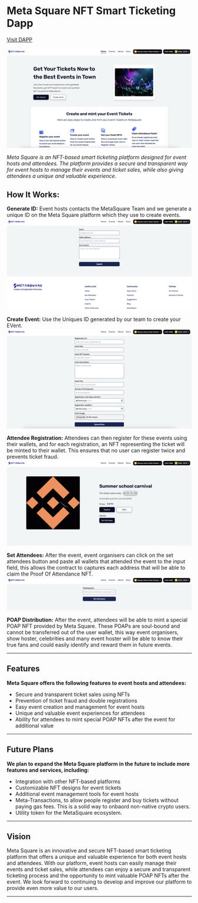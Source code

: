 # Meta Square NFT Smart Ticketing Dapp

[Visit DAPP](https://meta-square.vercel.app/)

![MetaSquare](hp.png)

_Meta Square is an NFT-based smart ticketing platform designed for event hosts and attendees. The platform provides a secure and transparent way for event hosts to manage their events and ticket sales, while also giving attendees a unique and valuable experience._

## How It Works:

**Generate ID:** Event hosts contacts the MetaSquare Team and we generate a unique ID on the Meta Square platform which they use to create events.
![MetaSquare](id.png)

**Create Event:** Use the Uniques ID generated by our team to create your EVent.
![MetaSquare](cr.png)

**Attendee Registration:** Attendees can then register for these events using their wallets, and for each registration, an NFT representing the ticket will be minted to their wallet. This ensures that no user can register twice and prevents ticket fraud.
![MetaSquare](rr.png)

**Set Attendees:** After the event, event organisers can click on the set attendees button and paste all wallets that attended the event  to the input field, this allows the contract to captures each address that will be able to claim the Proof Of Attendance NFT.
![MetaSquare](set.png)

**POAP Distribution:** After the event, attendees will be able to mint a special POAP NFT provided by Meta Square. These POAPs are soul-bound and cannot be transferred out of the user wallet, this way event organisers, show hoster, celebrities and many event hoster will be able to know their true fans and could easily identify and reward them in future events.

---

## Features

**Meta Square offers the following features to event hosts and attendees:**

- Secure and transparent ticket sales using NFTs
- Prevention of ticket fraud and double registrations
- Easy event creation and management for event hosts
- Unique and valuable event experiences for attendees
- Ability for attendees to mint special POAP NFTs after the event for additional value

---

## Future Plans

**We plan to expand the Meta Square platform in the future to include more features and services, including:**

- Integration with other NFT-based platforms
- Customizable NFT designs for event tickets
- Additional event management tools for event hosts
- Meta-Transactions, to allow people register and buy tickets without paying gas fees. This is a solid way to onbaord non-native crypto users.
- Utility token for the MetaSquare ecosystem.

---

## Vision

Meta Square is an innovative and secure NFT-based smart ticketing platform that offers a unique and valuable experience for both event hosts and attendees. With our platform, event hosts can easily manage their events and ticket sales, while attendees can enjoy a secure and transparent ticketing process and the opportunity to mint valuable POAP NFTs after the event. We look forward to continuing to develop and improve our platform to provide even more value to our users.

---

